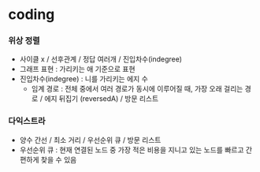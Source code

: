 # coding

### 위상 정렬
- 사이클 x / 선후관계 / 정답 여러개 / 진입차수(indegree)
- 그래프 표현 : 가리키는 애 기준으로 표현
- 진입차수(indegree) : 니를 가리키는 에지 수
  - 임계 경로 : 전체 중에서 여러 경로가 동시에 이루어질 때, 가장 오래 걸리는 경로 / 에지 뒤집기 (reversedA) / 방문 리스트

### 다익스트라
- 양수 간선 / 최소 거리 / 우선순위 큐 / 방문 리스트
- 우선순위 큐 : 현재 연결된 노드 중 가장 적은 비용을 지니고 있는 노드를 빠르고 간편하게 찾을 수 있음
